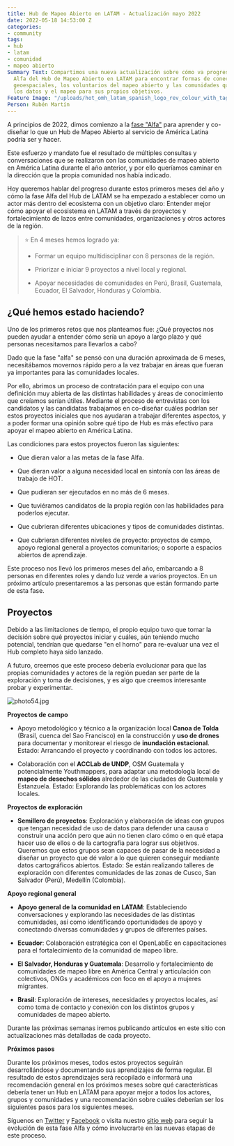 ```yaml
---
title: Hub de Mapeo Abierto en LATAM - Actualización mayo 2022
date: 2022-05-18 14:53:00 Z
categories:
- community
tags:
- hub
- latam
- comunidad
- mapeo abierto
Summary Text: Compartimos una nueva actualización sobre cómo va progresando la fase
  Alfa del Hub de Mapeo Abierto en LATAM para encontrar formas de conectar los datos
  geoespaciales, los voluntarios del mapeo abierto y las comunidades que necesitan
  los datos y el mapeo para sus propios objetivos.
Feature Image: "/uploads/hot_omh_latam_spanish_logo_rev_colour_with_tagline-2110x1176.jpeg"
Person: Rubén Martín
---
```


A principios de 2022, dimos comienzo a la [fase "Alfa"](https://www.hotosm.org/updates/hub-de-mapeo-abierto-en-latam-actualizacion-diciembre-2021/) para aprender y co-diseñar lo que un Hub de Mapeo Abierto al servicio de América Latina podría ser y hacer.

Este esfuerzo y mandato fue el resultado de múltiples consultas y conversaciones que se realizaron con las comunidades de mapeo abierto en América Latina durante el año anterior, y por ello queríamos caminar en la dirección que la propia comunidad nos había indicado.

Hoy queremos hablar del progreso durante estos primeros meses del año y cómo la fase Alfa del Hub de LATAM se ha empezado a establecer como un actor más dentro del ecosistema con un objetivo claro: Entender mejor cómo apoyar el ecosistema en LATAM a través de proyectos y fortalecimiento de lazos entre comunidades, organizaciones y otros actores de la región.

> ⭐️ En 4 meses hemos logrado ya:
>
> * Formar un equipo multidisciplinar con 8 personas de la región.
>
> * Priorizar e iniciar 9 proyectos a nivel local y regional.
>
> * Apoyar necesidades de comunidades en Perú, Brasil, Guatemala, Ecuador, El Salvador, Honduras y Colombia.

## **¿Qué hemos estado haciendo?**

Uno de los primeros retos que nos planteamos fue: ¿Qué proyectos nos pueden ayudar a entender cómo sería un apoyo a largo plazo y qué personas necesitamos para llevarlos a cabo?

Dado que la fase "alfa" se pensó con una duración aproximada de 6 meses, necesitábamos movernos rápido pero a la vez trabajar en áreas que fueran ya importantes para las comunidades locales.

Por ello, abrimos un proceso de contratación para el equipo con una definición muy abierta de las distintas habilidades y áreas de conocimiento que creíamos serían útiles. Mediante el proceso de entrevistas con los candidatos y las candidatas trabajamos en co-diseñar cuáles podrían ser estos proyectos iniciales que nos ayudaran a trabajar diferentes aspectos, y a poder formar una opinión sobre qué tipo de Hub es más efectivo para apoyar el mapeo abierto en América Latina.

Las condiciones para estos proyectos fueron las siguientes:

* Que dieran valor a las metas de la fase Alfa.

* Que dieran valor a alguna necesidad local en sintonía con las áreas de trabajo de HOT.

* Que pudieran ser ejecutados en no más de 6 meses.

* Que tuviéramos candidatos de la propia región con las habilidades para poderlos ejecutar.

* Que cubrieran diferentes ubicaciones y tipos de comunidades distintas.

* Que cubrieran diferentes niveles de proyecto: proyectos de campo, apoyo regional general a proyectos comunitarios; o soporte a espacios abiertos de aprendizaje.

Este proceso nos llevó los primeros meses del año, embarcando a 8 personas en diferentes roles y dando luz verde a varios proyectos. En un próximo artículo presentaremos a las personas que están formando parte de esta fase.

## **Proyectos**

Debido a las limitaciones de tiempo, el propio equipo tuvo que tomar la decisión sobre qué proyectos iniciar y cuáles, aún teniendo mucho potencial, tendrían que quedarse "en el horno" para re-evaluar una vez el Hub completo haya sido lanzado.

A futuro, creemos que este proceso debería evolucionar para que las propias comunidades y actores de la región puedan ser parte de la exploración y toma de decisiones, y es algo que creemos interesante probar y experimentar.

![photo54.jpg](/uploads/photo54.jpg)

**Proyectos de campo**

* Apoyo metodológico y técnico a la organización local **Canoa de Tolda** (Brasil, cuenca del Sao Francisco) en la construcción y **uso de drones** para documentar y monitorear el riesgo de **inundación estacional**. Estado: Arrancando el proyecto y coordinando con todos los actores.

* Colaboración con el **ACCLab de UNDP**, OSM Guatemala y potencialmente Youthmappers, para adaptar una metodología local de **mapeo de desechos sólidos** alrededor de las ciudades de Guatemala y Estanzuela. Estado: Explorando las problemáticas con los actores locales.

**Proyectos de exploración**

* **Semillero de proyectos**: Exploración y elaboración de ideas con grupos que tengan necesidad de uso de datos para defender una causa o construir una acción pero que aún no tienen claro cómo o en qué etapa hacer uso de ellos o de la cartografía para lograr sus objetivos. Queremos que estos grupos sean capaces de pasar de la necesidad a diseñar un proyecto que dé valor a lo que quieren conseguir mediante datos cartográficos abiertos. Estado: Se están realizando talleres de exploración con diferentes comunidades de las zonas de Cusco, San Salvador (Perú), Medellín (Colombia).

**Apoyo regional general**

* **Apoyo general de la comunidad en LATAM**: Estableciendo conversaciones y explorando las necesidades de las distintas comunidades, así como identificando oportunidades de apoyo y conectando diversas comunidades y grupos de diferentes países.

* **Ecuador**: Colaboración estratégica con el OpenLabEc en capacitaciones para el fortalecimiento de la comunidad de mapeo libre.

* **El Salvador, Honduras y Guatemala**: Desarrollo y fortalecimiento de comunidades de mapeo libre en América Central y articulación con colectivos, ONGs y académicos con foco en el apoyo a mujeres migrantes.

* **Brasil**: Exploración de intereses, necesidades y proyectos locales, así como toma de contacto y conexión con los distintos grupos y comunidades de mapeo abierto.

Durante las próximas semanas iremos publicando artículos en este sitio con actualizaciones más detalladas de cada proyecto.

**Próximos pasos**

Durante los próximos meses, todos estos proyectos seguirán desarrollándose y documentando sus aprendizajes de forma regular. El resultado de estos aprendizajes será recopilado e informará una recomendación general en los próximos meses sobre qué características debería tener un Hub en LATAM para apoyar mejor a todos los actores, grupos y comunidades y una recomendación sobre cuáles deberían ser los siguientes pasos para los siguientes meses.

Síguenos en [Twitter](https://twitter.com/mapeoabierto_la) y [Facebook](https://www.facebook.com/Mapeo-abierto-Am%C3%A9rica-Latina-102804808622456/) o visita nuestro [sitio web](https://www.hotosm.org/hubs/latam-hub) para seguir la evolución de esta fase Alfa y cómo involucrarte en las nuevas etapas de este proceso.